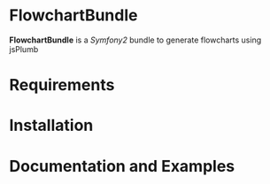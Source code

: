 FlowchartBundle
========================

**FlowchartBundle** is a _Symfony2_ bundle to generate flowcharts using jsPlumb

Requirements
===========


Installation
===========


Documentation and Examples
===========